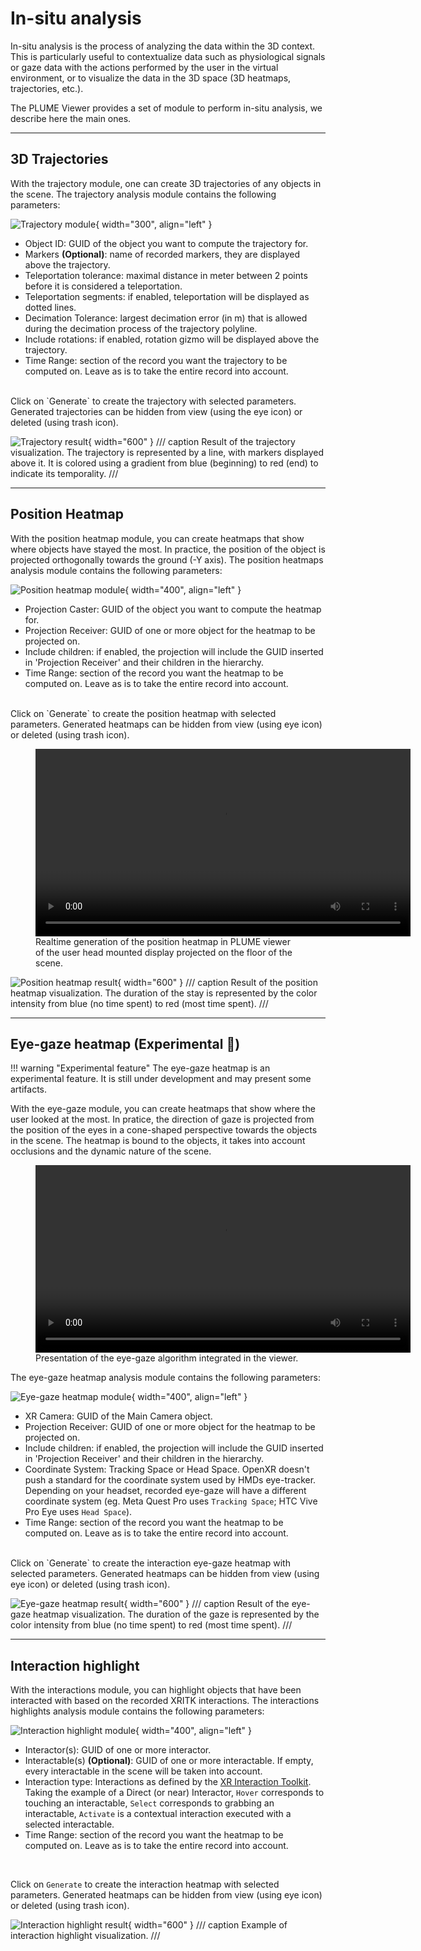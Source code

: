 # In-situ analysis

In-situ analysis is the process of analyzing the data within the 3D context. This is particularly useful to contextualize data such as physiological signals or gaze data with the actions performed by the user in the virtual environment, or to visualize the data in the 3D space (3D heatmaps, trajectories, etc.).

The PLUME Viewer provides a set of module to perform in-situ analysis, we describe here the main ones.

---

## 3D Trajectories

With the trajectory module, one can create 3D trajectories of any objects in the scene. The trajectory analysis module contains the following parameters:

![Trajectory module](assets/trajectory_module.png){ width="300", align="left" }

* Object ID: GUID of the object you want to compute the trajectory for.
* Markers **(Optional)**: name of recorded markers, they are displayed above the trajectory.
* Teleportation tolerance: maximal distance in meter between 2 points before it is considered a teleportation.
* Teleportation segments: if enabled, teleportation will be displayed as dotted lines.
* Decimation Tolerance: largest decimation error (in m) that is allowed during the decimation process of the trajectory polyline.
* Include rotations: if enabled, rotation gizmo will be displayed above the trajectory.
* Time Range: section of the record you want the trajectory to be computed on. Leave as is to take the entire record into account.

<br>
Click on `Generate` to create the trajectory with selected parameters. Generated trajectories can be hidden from view (using the eye icon) or deleted (using trash icon).

![Trajectory result](assets/trajectory_result.png){ width="600" }
/// caption
Result of the trajectory visualization. The trajectory is represented by a line, with markers displayed above it. It is colored using a gradient from blue (beginning) to red (end) to indicate its temporality.
///

---

## Position Heatmap

With the position heatmap module, you can create heatmaps that show where objects have stayed the most. In practice, the position of the object is projected orthogonally towards the ground (-Y axis). The position heatmaps analysis module contains the following parameters:

![Position heatmap module](assets/position_heatmap_module.png){ width="400", align="left" }

* Projection Caster: GUID of the object you want to compute the heatmap for.
* Projection Receiver: GUID of one or more object for the heatmap to be projected on.
* Include children: if enabled, the projection will include the GUID inserted in 'Projection Receiver' and their children in the hierarchy.
* Time Range: section of the record you want the heatmap to be computed on. Leave as is to take the entire record into account.

<br>
Click on `Generate` to create the position heatmap with selected parameters. Generated heatmaps can be hidden from view (using eye icon) or deleted (using trash icon).

<figure>
    <video width="600" controls autoplay loop>
        <source src="../assets/position_heatmap_generation.mp4" type="video/mp4">
        Your browser does not support the video tag.
    </video>
    <figcaption>Realtime generation of the position heatmap in PLUME viewer of the user head mounted display projected on the floor of the scene.</figcaption>
</figure>

![Position heatmap result](assets/position_heatmap_result.png){ width="600" }
/// caption
Result of the position heatmap visualization. The duration of the stay is represented by the color intensity from blue (no time spent) to red (most time spent).
///

---

## Eye-gaze heatmap (Experimental 🧪)

!!! warning "Experimental feature"
    The eye-gaze heatmap is an experimental feature. It is still under development and may present some artifacts.


With the eye-gaze module, you can create heatmaps that show where the user looked at the most. In pratice, the direction of gaze is projected from the position of the eyes in a cone-shaped perspective towards the objects in the scene. The heatmap is bound to the objects, it takes into account occlusions and the dynamic nature of the scene.

<figure>
    <video width="600" controls autoplay loop>
        <source src="../assets/eye_gaze_heatmap_generation.mp4" type="video/mp4">
        Your browser does not support the video tag.
    </video>
    <figcaption>Presentation of the eye-gaze algorithm integrated in the viewer.</figcaption>
</figure>

The eye-gaze heatmap analysis module contains the following parameters:

![Eye-gaze heatmap module](assets/eye_gaze_heatmap_module.png){ width="400", align="left" }

* XR Camera: GUID of the Main Camera object.
* Projection Receiver: GUID of one or more object for the heatmap to be projected on.
* Include children: if enabled, the projection will include the GUID inserted in 'Projection Receiver' and their children in the hierarchy.
* Coordinate System: Tracking Space or Head Space. OpenXR doesn't push a standard for the coordinate system used by HMDs eye-tracker. Depending on your headset, recorded eye-gaze will have a different coordinate system (eg. Meta Quest Pro uses `Tracking Space`; HTC Vive Pro Eye uses `Head Space`).
* Time Range: section of the record you want the heatmap to be computed on. Leave as is to take the entire record into account.

<br>
Click on `Generate` to create the interaction eye-gaze heatmap with selected parameters. Generated heatmaps can be hidden from view (using eye icon) or deleted (using trash icon).

![Eye-gaze heatmap result](assets/eye_gaze_heatmap_result.png){ width="600" }
/// caption
Result of the eye-gaze heatmap visualization. The duration of the gaze is represented by the color intensity from blue (no time spent) to red (most time spent).
///

---

## Interaction highlight

With the interactions module, you can highlight objects that have been interacted with based on the recorded XRITK interactions. The interactions highlights analysis module contains the following parameters:

![Interaction highlight module](assets/interaction_highlight_module.png){ width="400", align="left" }

* Interactor(s): GUID of one or more interactor.
* Interactable(s) **(Optional)**: GUID of one or more interactable. If empty, every interactable in the scene will be taken into account.
* Interaction type: Interactions as defined by the [XR Interaction Toolkit](https://docs.unity3d.com/Packages/com.unity.xr.interaction.toolkit@2.0/manual/interactable-events.html).  Taking the example of a Direct (or near) Interactor, `Hover` corresponds to touching an interactable, `Select` corresponds to grabbing an interactable, `Activate` is a contextual interaction executed with a selected interactable.
* Time Range: section of the record you want the heatmap to be computed on. Leave as is to take the entire record into account.

<br>

Click on `Generate` to create the interaction heatmap with selected parameters. Generated heatmaps can be hidden from view (using eye icon) or deleted (using trash icon).

![Interaction highlight result](assets/interaction_highlight_result.png){ width="600" }
/// caption
Example of interaction highlight visualization.
///
